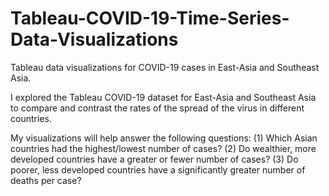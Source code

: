 # Tableau-COVID-19-Time-Series-Data-Visualizations
 Tableau data visualizations for COVID-19 cases in East-Asia and Southeast Asia.
 
I explored the Tableau COVID-19 dataset for East-Asia and Southeast Asia to compare and contrast the rates of the spread of the virus in different countries.

My visualizations will help answer the following questions:
(1) Which Asian countries had the highest/lowest number of cases?
(2) Do wealthier, more developed countries have a greater or fewer number of cases?
(3) Do poorer, less developed countries have a significantly greater number of deaths per case?
